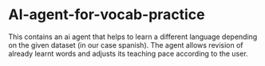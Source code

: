 # AI-agent-for-vocab-practice
This contains an ai agent that helps to learn a different language depending on the given dataset (in our case spanish). The agent allows revision of already learnt words and adjusts its teaching pace according to the user.
